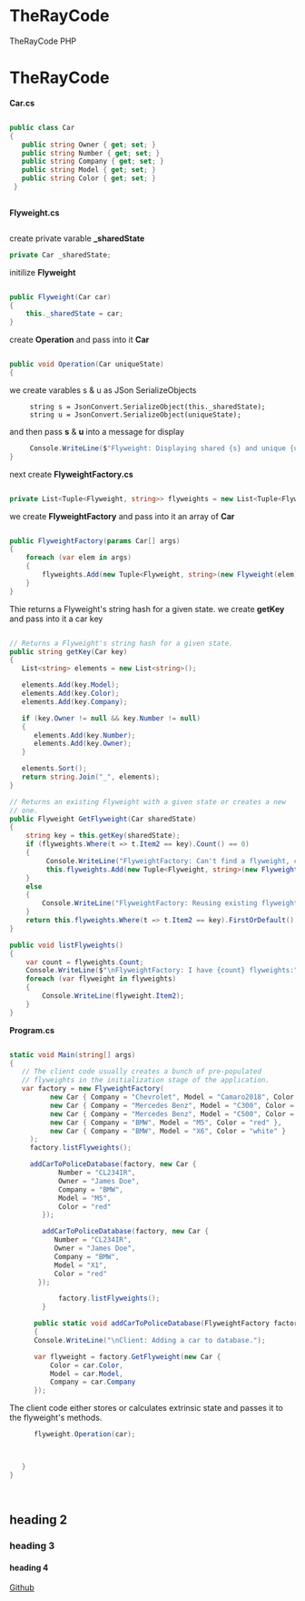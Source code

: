 # TheRayCode
TheRayCode PHP 
# TheRayCode



**Car.cs**
```csharp

public class Car
{
   public string Owner { get; set; }
   public string Number { get; set; }
   public string Company { get; set; }
   public string Model { get; set; }
   public string Color { get; set; }
 }
 
```
**Flyweight.cs**

```csharp
```
create private varable **_sharedState**

```csharp
private Car _sharedState;

```
initilize **Flyweight**

```csharp

public Flyweight(Car car)
{
    this._sharedState = car;
}

```
create **Operation** and pass into it **Car**

```csharp

public void Operation(Car uniqueState)
{
```
we create varables s & u as JSon SerializeObjects

```cshape
     string s = JsonConvert.SerializeObject(this._sharedState);
     string u = JsonConvert.SerializeObject(uniqueState);
```
and then pass **s** & **u** into a message for display

```csharp
     Console.WriteLine($"Flyweight: Displaying shared {s} and unique {u} state.");
}

```

next create 
**FlyweightFactory.cs**
```csharp

private List<Tuple<Flyweight, string>> flyweights = new List<Tuple<Flyweight, string>>();

```
we create   **FlyweightFactory** and pass into it an array of **Car**

```csharp

public FlyweightFactory(params Car[] args)
{
    foreach (var elem in args)
    {
        flyweights.Add(new Tuple<Flyweight, string>(new Flyweight(elem), this.getKey(elem)));
    }
}

```
Thie returns a Flyweight's string hash for a given state.
we create **getKey** and pass into it a car key

```csharp

// Returns a Flyweight's string hash for a given state.
public string getKey(Car key)
{
   List<string> elements = new List<string>();

   elements.Add(key.Model);
   elements.Add(key.Color);
   elements.Add(key.Company);

   if (key.Owner != null && key.Number != null)
   {
      elements.Add(key.Number);
      elements.Add(key.Owner);
   }

   elements.Sort();
   return string.Join("_", elements);
}

// Returns an existing Flyweight with a given state or creates a new
// one.
public Flyweight GetFlyweight(Car sharedState)
{
    string key = this.getKey(sharedState);
    if (flyweights.Where(t => t.Item2 == key).Count() == 0)
    {
         Console.WriteLine("FlyweightFactory: Can't find a flyweight, creating new one.");
         this.flyweights.Add(new Tuple<Flyweight, string>(new Flyweight(sharedState), key));
    }
    else
    {
        Console.WriteLine("FlyweightFactory: Reusing existing flyweight.");
    }
    return this.flyweights.Where(t => t.Item2 == key).FirstOrDefault().Item1;
}

public void listFlyweights()
{
    var count = flyweights.Count;
    Console.WriteLine($"\nFlyweightFactory: I have {count} flyweights:");
    foreach (var flyweight in flyweights)
    {
        Console.WriteLine(flyweight.Item2);
    }
}

```
**Program.cs**
```csharp

static void Main(string[] args)
{
   // The client code usually creates a bunch of pre-populated
   // flyweights in the initialization stage of the application.
   var factory = new FlyweightFactory(
          new Car { Company = "Chevrolet", Model = "Camaro2018", Color = "pink" },
          new Car { Company = "Mercedes Benz", Model = "C300", Color = "black" },
          new Car { Company = "Mercedes Benz", Model = "C500", Color = "red" },
          new Car { Company = "BMW", Model = "M5", Color = "red" },
          new Car { Company = "BMW", Model = "X6", Color = "white" }
     );
     factory.listFlyweights();

     addCarToPoliceDatabase(factory, new Car {
            Number = "CL234IR",
            Owner = "James Doe",
            Company = "BMW",
            Model = "M5",
            Color = "red"
        });

        addCarToPoliceDatabase(factory, new Car {
           Number = "CL234IR",
           Owner = "James Doe",
           Company = "BMW",
           Model = "X1",
           Color = "red"
       });

            factory.listFlyweights();
        }

      public static void addCarToPoliceDatabase(FlyweightFactory factory, Car car)
      {
      Console.WriteLine("\nClient: Adding a car to database.");

      var flyweight = factory.GetFlyweight(new Car {
          Color = car.Color,
          Model = car.Model,
          Company = car.Company
      });
```
The client code either stores or calculates extrinsic state and passes it to the flyweight's methods.

```csharp
      flyweight.Operation(car);
```
```csharp


   }
}
    

```
```csharp
```


## heading 2
### heading 3
#### heading 4

[Github](https://www.TheRayCode.com)
